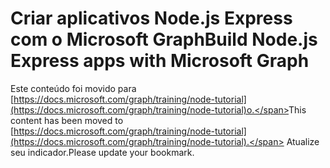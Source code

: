 # <a name="build-nodejs-express-apps-with-microsoft-graph"></a><span data-ttu-id="39ac4-101">Criar aplicativos Node.js Express com o Microsoft Graph</span><span class="sxs-lookup"><span data-stu-id="39ac4-101">Build Node.js Express apps with Microsoft Graph</span></span>

<span data-ttu-id="39ac4-102">Este conteúdo foi movido para [https://docs.microsoft.com/graph/training/node-tutorial](https://docs.microsoft.com/graph/training/node-tutorial)o.</span><span class="sxs-lookup"><span data-stu-id="39ac4-102">This content has been moved to [https://docs.microsoft.com/graph/training/node-tutorial](https://docs.microsoft.com/graph/training/node-tutorial).</span></span> <span data-ttu-id="39ac4-103">Atualize seu indicador.</span><span class="sxs-lookup"><span data-stu-id="39ac4-103">Please update your bookmark.</span></span>
